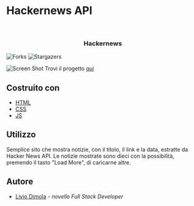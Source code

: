 # Hackernews API
<br/>
<p align="center">
  <h3 align="center">Hackernews</h3>

</p>

![Forks](https://img.shields.io/github/forks/liviodimola/hackernews-no-react?style=social) ![Stargazers](https://img.shields.io/github/stars/liviodimola/hackernews-no-react?style=social) 

![Screen Shot](https://i.ibb.co/Z6xKQDP/hacker.png)
Trovi il progetto [qui](https://hackernews-jsvanilla.netlify.app/)

## Costruito con
* [HTML](https://html.com/)
* [CSS](https://www.w3.org/Style/CSS/Overview.en.html)
* [JS](https://www.javascript.com/)
## Utilizzo
Semplice sito che mostra notizie, con il titolo, il link e la data, estratte da Hacker News API. Le notizie mostrate sono dieci con la possibilità, premendo il tasto "Load More", di caricarne altre. 
## Autore
* [Livio Dimola](https://github.com/liviodimola) - *novello Full Stack Developer*

